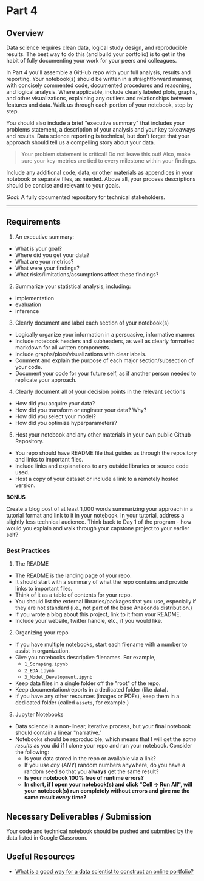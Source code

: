 # Part 4

## Overview

Data science requires clean data, logical study design, and reproducible results. The best way to do this (and build your portfolio) is to get in the habit of fully documenting your work for your peers and colleagues.

In Part 4 you'll assemble a GitHub repo with your full analysis, results and reporting.  Your notebook(s) should be written in a straightforward manner, with concisely commented code, documented procedures and reasoning, and logical analysis. Where applicable, include clearly labeled plots, graphs, and other visualizations, explaining any outliers and relationships between features and data.  Walk us through each portion of your notebook, step by step.

You should also include a brief "executive summary" that includes your problems statement, a description of your analysis and your key takeaways and results.  Data science reporting is technical, but don’t forget that your approach should tell us a compelling story about your data.

> Your problem statement is critical! Do not leave this out! Also, make sure your key-metrics are tied to every milestone within your findings.

Include any additional code, data, or other materials as appendices in your notebook or separate files, as needed. Above all, your process descriptions should be concise and relevant to your goals.

_Goal_: A fully documented repository for technical stakeholders.

---

## Requirements

1. An executive summary:
  - What is your goal?
  - Where did you get your data?
  - What are your metrics?
  - What were your findings?
  - What risks/limitations/assumptions affect these findings?
2. Summarize your statistical analysis, including:
  - implementation
  - evaluation
  - inference
3. Clearly document and label each section of your notebook(s)
  - Logically organize your information in a persuasive, informative manner.
  - Include notebook headers and subheaders, as well as clearly formatted markdown for all written components.
  - Include graphs/plots/visualizations with clear labels.
  - Comment and explain the purpose of each major section/subsection of your code.
  - Document your code for your future self, as if another person needed to replicate your approach.
4. Clearly document all of your decision points in the relevant sections
  - How did you acquire your data?
  - How did you transform or engineer your data?  Why?
  - How did you select your model?
  - How did you optimize hyperparameters?
5. Host your notebook and any other materials in your own public Github Repository.
  - You repo should have README file that guides us through the repository and links to important files.
  - Include links and explanations to any outside libraries or source code used.
  - Host a copy of your dataset or include a link to a remotely hosted version.

**BONUS**

Create a blog post of at least 1,000 words summarizing your approach in a tutorial format and link to it in your notebook.  In your tutorial, address a slightly less technical audience. Think back to Day 1 of the program - how would you explain and walk through your capstone project to your earlier self?

### Best Practices

1. The README
  - The README is the landing page of your repo.  
  - It should start with a summary of what the repo contains and provide links to important files.
  - Think of it as a table of contents for your repo.
  - You should list the external libraries/packages that you use, especially if they are not standard (i.e., not part of the base Anaconda distribution.)
  - If you wrote a blog about this project, link to it from your README.
  - Include your website, twitter handle, etc., if you would like.
2. Organizing your repo
  - If you have multiple notebooks, start each filename with a number to assist in organization.
  - Give you notebooks descriptive filenames.  For example,
    - `1_Scraping.ipynb`
    - `2_EDA.ipynb`
    - `3_Model_Development.ipynb`
  - Keep data files in a single folder off the "root" of the repo.
  - Keep documentation/reports in a dedicated folder (like data).
  - If you have any other resources (images or PDFs), keep them in a dedicated folder (called `assets`, for example.)
3. Jupyter Notebooks
  - Data science is a non-linear, iterative process, but your final notebook should contain a linear "narrative."
  - Notebooks should be reproducible, which means that I will get the _same results_ as you did if I clone your repo and run your notebook.  Consider the following:
    - Is your data stored in the repo or available via a link?
    - If you use _any_ (_ANY_) random numbers anywhere, do you have a random seed so that you **always** get the same result?
    - **Is your notebook 100% free of runtime errors?**
    - **In short, if I open your notebook(s) and click "Cell -> Run All", will your notebook(s) run completely without errors and give me the same result _every_ time?**

## Necessary Deliverables / Submission

Your code and technical notebook should be pushed and submitted by the data listed in Google Classroom.

## Useful Resources

- [What is a good way for a data scientist to construct an online portfolio?](https://www.quora.com/What-is-a-good-way-for-a-data-scientist-to-construct-an-online-portfolio)
